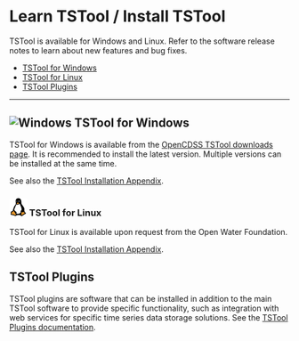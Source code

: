 # Learn TSTool / Install TSTool #

TSTool is available for Windows and Linux.
Refer to the software release notes to learn about new features and bug fixes.

*   [TSTool for Windows](#tstool-for-windows)
*   [TSTool for Linux](#tstool-for-linux)
*   [TSTool Plugins](#tstool-plugins)

----

## ![Windows](images/windows-32.ico) TSTool for Windows ##

TSTool for Windows is available from the [OpenCDSS TSTool downloads page](https://opencdss.state.co.us/tstool/).
It is recommended to install the latest version.  Multiple versions can be installed at the same time.

See also the [TSTool Installation Appendix](https://opencdss.state.co.us/tstool/latest/doc-user/appendix-install/install/).

### ![Linux](images/linux-32.png) TSTool for Linux ###

TSTool for Linux is available upon request from the Open Water Foundation.

See also the [TSTool Installation Appendix](https://opencdss.state.co.us/tstool/latest/doc-user/appendix-install/install/).

## TSTool Plugins ##

TSTool plugins are software that can be installed in addition to the main TSTool software
to provide specific functionality, such as integration with web services for specific time series data storage solutions.
See the [TSTool Plugins documentation](https://opencdss.state.co.us/tstool/latest/doc-user/plugin-ref/overview/).
